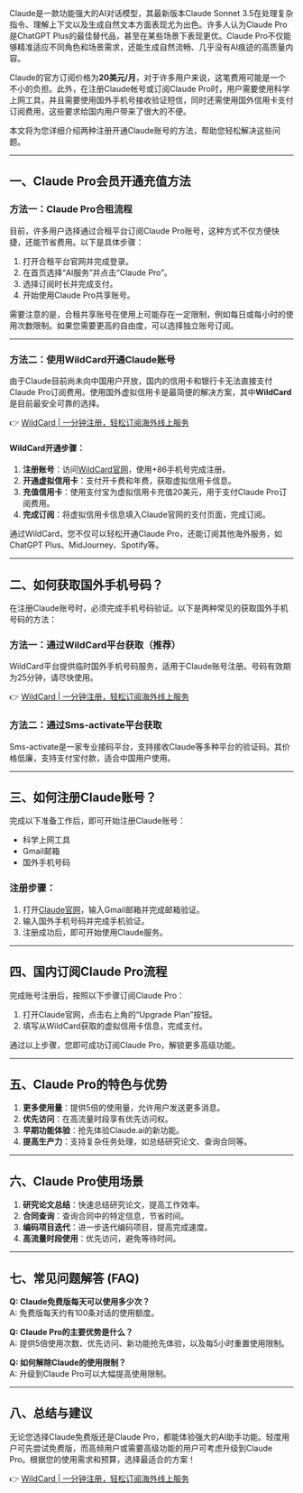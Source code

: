 Claude是一款功能强大的AI对话模型，其最新版本Claude Sonnet 3.5在处理复杂指令、理解上下文以及生成自然文本方面表现尤为出色。许多人认为Claude Pro是ChatGPT Plus的最佳替代品，甚至在某些场景下表现更优。Claude Pro不仅能够精准适应不同角色和场景需求，还能生成自然流畅、几乎没有AI痕迹的高质量内容。

Claude的官方订阅价格为**20美元/月**，对于许多用户来说，这笔费用可能是一个不小的负担。此外，在注册Claude帐号或订阅Claude Pro时，用户需要使用科学上网工具，并且需要使用国外手机号接收验证短信，同时还需使用国外信用卡支付订阅费用，这些要求给国内用户带来了很大的不便。

本文将为您详细介绍两种注册开通Claude账号的方法，帮助您轻松解决这些问题。

---

## 一、Claude Pro会员开通充值方法

### 方法一：Claude Pro合租流程

目前，许多用户选择通过合租平台订阅Claude Pro账号，这种方式不仅方便快捷，还能节省费用。以下是具体步骤：

1. 打开合租平台官网并完成登录。
2. 在首页选择“AI服务”并点击“Claude Pro”。
3. 选择订阅时长并完成支付。
4. 开始使用Claude Pro共享账号。

需要注意的是，合租共享账号在使用上可能存在一定限制，例如每日或每小时的使用次数限制。如果您需要更高的自由度，可以选择独立账号订阅。

---

### 方法二：使用WildCard开通Claude账号

由于Claude目前尚未向中国用户开放，国内的信用卡和银行卡无法直接支付Claude Pro订阅费用。使用国外虚拟信用卡是最简便的解决方案，其中**WildCard**是目前最安全可靠的选择。

👉 [WildCard | 一分钟注册，轻松订阅海外线上服务](https://bit.ly/bewildcard)

#### WildCard开通步骤：

1. **注册账号**：访问[WildCard官网](https://bit.ly/bewildcard)，使用+86手机号完成注册。
2. **开通虚拟信用卡**：支付开卡费和年费，获取虚拟信用卡信息。
3. **充值信用卡**：使用支付宝为虚拟信用卡充值20美元，用于支付Claude Pro订阅费用。
4. **完成订阅**：将虚拟信用卡信息填入Claude官网的支付页面，完成订阅。

通过WildCard，您不仅可以轻松开通Claude Pro，还能订阅其他海外服务，如ChatGPT Plus、MidJourney、Spotify等。

---

## 二、如何获取国外手机号码？

在注册Claude账号时，必须完成手机号码验证。以下是两种常见的获取国外手机号码的方法：

### 方法一：通过WildCard平台获取（推荐）

WildCard平台提供临时国外手机号码服务，适用于Claude账号注册。号码有效期为25分钟，请尽快使用。

👉 [WildCard | 一分钟注册，轻松订阅海外线上服务](https://bit.ly/bewildcard)

### 方法二：通过Sms-activate平台获取

Sms-activate是一家专业接码平台，支持接收Claude等多种平台的验证码。其价格低廉，支持支付宝付款，适合中国用户使用。

---

## 三、如何注册Claude账号？

完成以下准备工作后，即可开始注册Claude账号：
- 科学上网工具
- Gmail邮箱
- 国外手机号码

### 注册步骤：

1. 打开[Claude官网](http://claude.ai)，输入Gmail邮箱并完成邮箱验证。
2. 输入国外手机号码并完成手机验证。
3. 注册成功后，即可开始使用Claude服务。

---

## 四、国内订阅Claude Pro流程

完成账号注册后，按照以下步骤订阅Claude Pro：

1. 打开Claude官网，点击右上角的“Upgrade Plan”按钮。
2. 填写从WildCard获取的虚拟信用卡信息，完成支付。

通过以上步骤，您即可成功订阅Claude Pro，解锁更多高级功能。

---

## 五、Claude Pro的特色与优势

1. **更多使用量**：提供5倍的使用量，允许用户发送更多消息。
2. **优先访问**：在高流量时段享有优先访问权。
3. **早期功能体验**：抢先体验Claude.ai的新功能。
4. **提高生产力**：支持复杂任务处理，如总结研究论文、查询合同等。

---

## 六、Claude Pro使用场景

1. **研究论文总结**：快速总结研究论文，提高工作效率。
2. **合同查询**：查询合同中的特定信息，节省时间。
3. **编码项目迭代**：进一步迭代编码项目，提高完成速度。
4. **高流量时段使用**：优先访问，避免等待时间。

---

## 七、常见问题解答 (FAQ)

**Q: Claude免费版每天可以使用多少次？**  
A: 免费版每天约有100条对话的使用额度。

**Q: Claude Pro的主要优势是什么？**  
A: 提供5倍使用次数、优先访问、新功能抢先体验，以及每5小时重置使用限制。

**Q: 如何解除Claude的使用限制？**  
A: 升级到Claude Pro可以大幅提高使用限制。

---

## 八、总结与建议

无论您选择Claude免费版还是Claude Pro，都能体验强大的AI助手功能。轻度用户可先尝试免费版，而高频用户或需要高级功能的用户可考虑升级到Claude Pro。根据您的使用需求和预算，选择最适合的方案！

👉 [WildCard | 一分钟注册，轻松订阅海外线上服务](https://bit.ly/bewildcard)